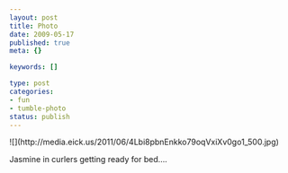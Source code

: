 ```yaml
--- 
layout: post
title: Photo
date: 2009-05-17
published: true
meta: {}

keywords: []

type: post
categories: 
- fun
- tumble-photo
status: publish
---
```

<div class="figure">            ![](http://media.eick.us/2011/06/4Lbi8pbnEnkko79oqVxiXv0go1_500.jpg)        </div>

Jasmine in curlers getting ready for bed….

